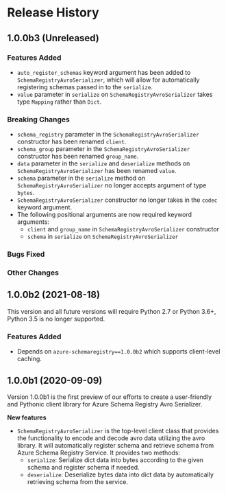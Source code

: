 # Release History

## 1.0.0b3 (Unreleased)

### Features Added

- `auto_register_schemas` keyword argument has been added to `SchemaRegistryAvroSerializer`, which will allow for automatically registering schemas passed in to the `serialize`.
- `value` parameter in `serialize` on `SchemaRegistryAvroSerializer` takes type `Mapping` rather than `Dict`.

### Breaking Changes

- `schema_registry` parameter in the `SchemaRegistryAvroSerializer` constructor has been renamed `client`.
- `schema_group` parameter in the `SchemaRegistryAvroSerializer` constructor has been renamed `group_name`.
- `data` parameter in the `serialize` and `deserialize` methods on `SchemaRegistryAvroSerializer` has been renamed `value`.
- `schema` parameter in the `serialize` method on `SchemaRegistryAvroSerializer` no longer accepts argument of type `bytes`.
- `SchemaRegistryAvroSerializer` constructor no longer takes in the `codec` keyword argument.
- The following positional arguments are now required keyword arguments:
  - `client` and `group_name` in `SchemaRegistryAvroSerializer` constructor
  - `schema` in `serialize` on `SchemaRegistryAvroSerializer`

### Bugs Fixed

### Other Changes

## 1.0.0b2 (2021-08-18)

This version and all future versions will require Python 2.7 or Python 3.6+, Python 3.5 is no longer supported.

### Features Added

- Depends on `azure-schemaregistry==1.0.0b2` which supports client-level caching.

## 1.0.0b1 (2020-09-09)

Version 1.0.0b1 is the first preview of our efforts to create a user-friendly and Pythonic client library for Azure Schema Registry Avro Serializer.

**New features**

- `SchemaRegistryAvroSerializer` is the top-level client class that provides the functionality to encode and decode avro data utilizing the avro library. It will automatically register schema and retrieve schema from Azure Schema Registry Service. It provides two methods:
  - `serialize`: Serialize dict data into bytes according to the given schema and register schema if needed.
  - `deserialize`: Deserialize bytes data into dict data by automatically retrieving schema from the service.
